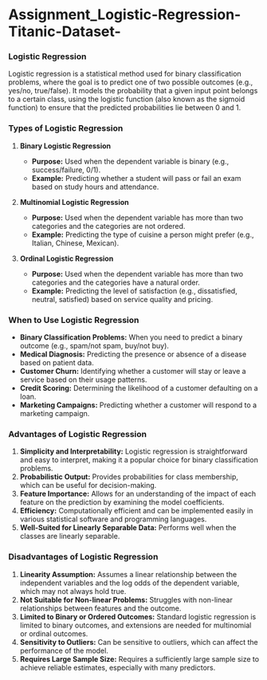 # Assignment_Logistic-Regression-Titanic-Dataset-

### Logistic Regression

Logistic regression is a statistical method used for binary classification problems, where the goal is to predict one of two possible outcomes (e.g., yes/no, true/false). It models the probability that a given input point belongs to a certain class, using the logistic function (also known as the sigmoid function) to ensure that the predicted probabilities lie between 0 and 1.

### Types of Logistic Regression

1. **Binary Logistic Regression**
   - **Purpose:** Used when the dependent variable is binary (e.g., success/failure, 0/1).
   - **Example:** Predicting whether a student will pass or fail an exam based on study hours and attendance.

2. **Multinomial Logistic Regression**
   - **Purpose:** Used when the dependent variable has more than two categories and the categories are not ordered.
   - **Example:** Predicting the type of cuisine a person might prefer (e.g., Italian, Chinese, Mexican).

3. **Ordinal Logistic Regression**
   - **Purpose:** Used when the dependent variable has more than two categories and the categories have a natural order.
   - **Example:** Predicting the level of satisfaction (e.g., dissatisfied, neutral, satisfied) based on service quality and pricing.

### When to Use Logistic Regression

- **Binary Classification Problems:** When you need to predict a binary outcome (e.g., spam/not spam, buy/not buy).
- **Medical Diagnosis:** Predicting the presence or absence of a disease based on patient data.
- **Customer Churn:** Identifying whether a customer will stay or leave a service based on their usage patterns.
- **Credit Scoring:** Determining the likelihood of a customer defaulting on a loan.
- **Marketing Campaigns:** Predicting whether a customer will respond to a marketing campaign.

### Advantages of Logistic Regression

1. **Simplicity and Interpretability:** Logistic regression is straightforward and easy to interpret, making it a popular choice for binary classification problems.
2. **Probabilistic Output:** Provides probabilities for class membership, which can be useful for decision-making.
3. **Feature Importance:** Allows for an understanding of the impact of each feature on the prediction by examining the model coefficients.
4. **Efficiency:** Computationally efficient and can be implemented easily in various statistical software and programming languages.
5. **Well-Suited for Linearly Separable Data:** Performs well when the classes are linearly separable.

### Disadvantages of Logistic Regression

1. **Linearity Assumption:** Assumes a linear relationship between the independent variables and the log odds of the dependent variable, which may not always hold true.
2. **Not Suitable for Non-linear Problems:** Struggles with non-linear relationships between features and the outcome.
3. **Limited to Binary or Ordered Outcomes:** Standard logistic regression is limited to binary outcomes, and extensions are needed for multinomial or ordinal outcomes.
4. **Sensitivity to Outliers:** Can be sensitive to outliers, which can affect the performance of the model.
5. **Requires Large Sample Size:** Requires a sufficiently large sample size to achieve reliable estimates, especially with many predictors.
